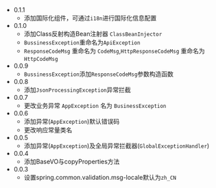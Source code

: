 - 0.1.1
  - 添加国际化组件，可通过`i18n`进行国际化信息配置
- 0.1.0
  - 添加Class反射构造Bean注射器 `ClassBeanInjector`
  - `BussinessException`重命名为`ApiException`
  - `ResponseCodeMsg` 重命名为 `CodeMsg`,`HttpResponseCodeMsg` 重命名为 `HttpCodeMsg`
- 0.0.9
  - `BussinessException`添加`ResponseCodeMsg`参数构造函数
- 0.0.8
  - 添加`JsonProcessingException`异常拦截
- 0.0.7
  - 更改业务异常 `AppException` 名为 `BusinessException`
- 0.0.6
  - 添加异常(`AppException`)默认错误码
  - 更改响应常量类名
- 0.0.5
  - 添加异常(`AppException`)及全局异常拦截器(`GlobalExceptionHandler`)
- 0.0.4
  - 添加BaseVO与copyProperties方法
- 0.0.3
  - 设置spring.common.validation.msg-locale默认为<code>zh_CN</code>

